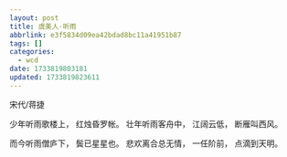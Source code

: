 ```yaml
---
layout: post
title: 虞美人·听雨
abbrlink: e3f5834d09ea42bdad8bc11a41951b87
tags: []
categories:
  - wcd
date: 1733819803181
updated: 1733819823611
---
```


宋代/蒋捷

少年听雨歌楼上，
红烛昏罗帐。
壮年听雨客舟中，
江阔云低，
断雁叫西风。

而今听雨僧庐下，
鬓已星星也。
悲欢离合总无情，
一任阶前，
点滴到天明。
